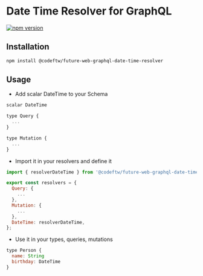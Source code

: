 # Date Time Resolver for GraphQL

[![npm version](https://badge.fury.io/js/%40codeftw%2Ffuture-web-graphql-date-time-resolver.svg)](https://badge.fury.io/js/%40codeftw%2Ffuture-web-graphql-date-time-resolver)

## Installation

```bash
npm install @codeftw/future-web-graphql-date-time-resolver
```

## Usage

- Add scalar DateTime to your Schema
```javascript
scalar DateTime

type Query {
  ...
}

type Mutation {
  ...
}
```

- Import it in your resolvers and define it

```javascript
import { resolverDateTime } from '@codeftw/future-web-graphql-date-time-resolver';

export const resolvers = {
  Query: {
    ...
  },
  Mutation: {
    ...
  },
  DateTime: resolverDateTime,
};
```

- Use it in your types, queries, mutations

```javascript
type Person {
  name: String
  birthday: DateTime
}
```